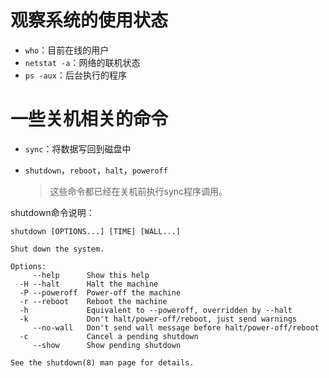 # 观察系统的使用状态

- `who`：目前在线的用户
- `netstat -a`：网络的联机状态
- `ps -aux`：后台执行的程序



# 一些关机相关的命令

- `sync`：将数据写回到磁盘中

- `shutdown`，`reboot`，`halt`，`poweroff`

  >这些命令都已经在关机前执行sync程序调用。



shutdown命令说明：

```
shutdown [OPTIONS...] [TIME] [WALL...]

Shut down the system.

Options:
     --help      Show this help
  -H --halt      Halt the machine
  -P --poweroff  Power-off the machine
  -r --reboot    Reboot the machine
  -h             Equivalent to --poweroff, overridden by --halt
  -k             Don't halt/power-off/reboot, just send warnings
     --no-wall   Don't send wall message before halt/power-off/reboot
  -c             Cancel a pending shutdown
     --show      Show pending shutdown

See the shutdown(8) man page for details.
```

